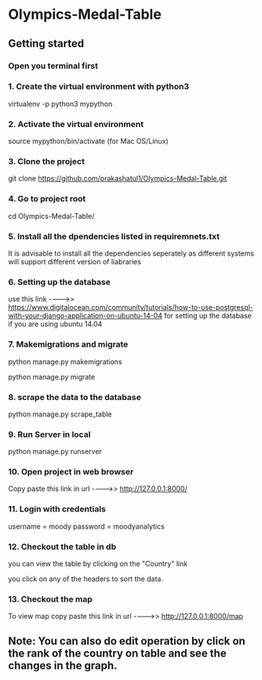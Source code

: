 # Olympics-Medal-Table
## Getting started

### Open you terminal first

### 1. Create the virtual environment with python3

virtualenv -p python3 mypython

### 2. Activate the virtual environment

source mypython/bin/activate  (for Mac OS/Linux)

### 3. Clone the project

git clone https://github.com/prakashatul1/Olympics-Medal-Table.git

### 4. Go to project root

cd Olympics-Medal-Table/

### 5. Install all the dpendencies listed in requiremnets.txt

It is advisable to install all the dependencies seperately as different systems will support different version of liabraries 

### 6. Setting up the database

use this link ---->> https://www.digitalocean.com/community/tutorials/how-to-use-postgresql-with-your-django-application-on-ubuntu-14-04 for setting up the database if you are using ubuntu 14.04

### 7. Makemigrations and migrate

python manage.py makemigrations

python manage.py migrate

### 8. scrape the data to the database

python manage.py scrape_table

### 9. Run Server in local

python manage.py runserver

### 10. Open project in web browser

Copy paste this link in url ---->>  http://127.0.0.1:8000/

### 11. Login with credentials

username = moody
password = moodyanalytics

### 12. Checkout the table in db

you can view the table by clicking on the "Country" link

you click on any of the headers to sort the data.

### 13. Checkout the map

To view map copy paste this link in url ---->>  http://127.0.0.1:8000/map 

## Note: You can also do edit operation by click on the rank of the country on table and see the changes in the graph. 
